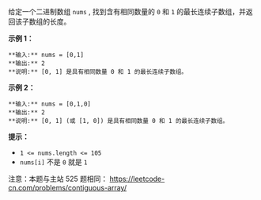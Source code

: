 给定一个二进制数组 `nums` , 找到含有相同数量的 `0` 和 `1` 的最长连续子数组，并返回该子数组的长度。



**示例 1：**

    
    
    **输入:** nums = [0,1]
    **输出:** 2
    **说明:** [0, 1] 是具有相同数量 0 和 1 的最长连续子数组。

**示例 2：**

    
    
    **输入:** nums = [0,1,0]
    **输出:** 2
    **说明:** [0, 1] (或 [1, 0]) 是具有相同数量 0 和 1 的最长连续子数组。



**提示：**

  * `1 <= nums.length <= 105`
  * `nums[i]` 不是 `0` 就是 `1`



注意：本题与主站 525 题相同： <https://leetcode-cn.com/problems/contiguous-array/>

